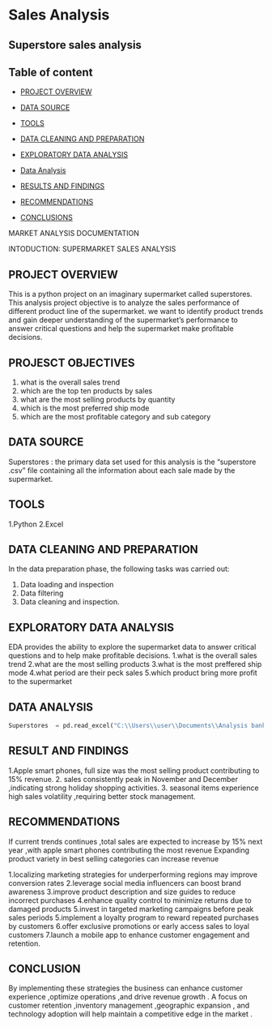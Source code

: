 # Sales Analysis
Superstore sales analysis
---

## Table of content

- [PROJECT OVERVIEW](#project-overview)

- [DATA SOURCE](#data-source)

- [TOOLS](#tools)

- [DATA CLEANING AND PREPARATION](#data-cleaning-and-preparation)

- [EXPLORATORY DATA ANALYSIS](#exploratory-data-analysis)

- [Data Analysis](#data-analysis)

- [RESULTS AND FINDINGS](#result-and-findings)

- [RECOMMENDATIONS](#recommendations)

- [CONCLUSIONS](#conclusions)






MARKET ANALYSIS DOCUMENTATION

INTODUCTION: SUPERMARKET SALES ANALYSIS 

## PROJECT OVERVIEW 
This is a python project on an imaginary supermarket called superstores.  This analysis project objective is to analyze the sales performance of different product line of the supermarket. we want to identify product trends and gain deeper understanding of the supermarket’s performance to answer critical questions and help the supermarket make profitable decisions.

## PROJESCT OBJECTIVES  
1. what is the overall sales trend 
2. which are the top ten products by sales
3. what are the most selling products by quantity
4. which is the most preferred ship mode
5. which are the most profitable category and sub category

## DATA SOURCE 
Superstores : the primary data set used for this analysis is the “superstore .csv” file containing all the information about each sale made by the supermarket.
## TOOLS
1.Python
2.Excel

## DATA CLEANING AND PREPARATION
In the data preparation phase, the following tasks was carried out:
1.	Data loading and inspection 
2.	Data filtering 
3.	Data cleaning and inspection.	

##   EXPLORATORY DATA ANALYSIS 
EDA  provides the ability to explore the supermarket data to answer critical questions and to help make profitable decisions.
1.what is the overall sales trend 
2.what are the most selling products 
3.what is the most preffered ship mode 
4.what period are their peck sales 
5.which product bring more profit to the supermarket      
 
## DATA ANALYSIS 
``` python
Superstores  = pd.read_excel("C:\\Users\\user\\Documents\\Analysis bank\\superstore_sales.xlsx")
```

## RESULT AND FINDINGS
1.Apple smart phones, full size was the most selling product contributing to 15% revenue.
2. sales consistently peak in November and December ,indicating strong holiday shopping activities.
3. seasonal items experience high sales  volatility ,requiring better  stock management.

## RECOMMENDATIONS
If current trends continues ,total sales are expected to increase by 15%  next year ,with apple smart phones contributing the most revenue
Expanding product variety in best selling categories can increase revenue 

1.localizing marketing strategies for underperforming regions may improve conversion rates
2.leverage social media influencers can boost brand awareness 
3.improve product description and size guides to reduce incorrect purchases 
4.enhance quality control to minimize returns due to damaged products
5.invest in targeted marketing campaigns before peak sales periods
5.implement a loyalty program to reward repeated purchases by customers
6.offer exclusive promotions or early access sales to loyal customers 
7.launch a mobile app to enhance customer engagement and retention.

## CONCLUSION
By implementing these strategies the business can enhance customer experience ,optimize operations ,and drive revenue growth .  A focus on customer retention ,inventory management ,geographic expansion , and technology adoption will help maintain a competitive edge in the market .




